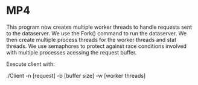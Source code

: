 # MP4
This program now creates multiple worker threads to handle requests sent to the dataserver. We use the Fork() command to run the dataserver. We then create multiple process threads for the worker threads and stat threads. We use semaphores to protect against race conditions involved with multiple processes acessing the request buffer.

Execute client with:

./Client -n [request] -b [buffer size] -w [worker threads]
